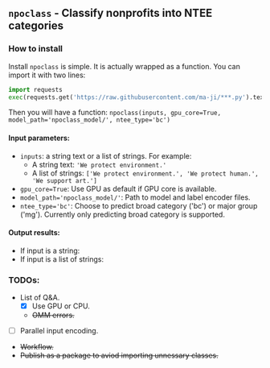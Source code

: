 `npoclass` - Classify nonprofits into NTEE categories
---

### How to install

Install `npoclass` is simple. It is actually wrapped as a function. You can import it with two lines:

```Python
import requests
exec(requests.get('https://raw.githubusercontent.com/ma-ji/***.py').text)
```

Then you will have a function: `npoclass(inputs, gpu_core=True, model_path='npoclass_model/', ntee_type='bc')`

#### Input parameters:
- `inputs`: a string text or a list of strings. For example:
    - A string text: `'We protect environment.'`
    - A list of strings: `['We protect environment.', 'We protect human.', 'We support art.']`
- `gpu_core=True`: Use GPU as default if GPU core is available.
- `model_path='npoclass_model/'`: Path to model and label encoder files.
- `ntee_type='bc'`: Choose to predict broad category ('bc') or major group ('mg'). Currently only predicting broad category is supported. 

#### Output results:
- If input is a string:
- If input is a list of strings:


### TODOs:
- List of Q&A.
    - [x] Use GPU or CPU.
    - <s> OMM errors.</s>
- [ ] Parallel input encoding.
- <s>Workflow.</s>
- <s>Publish as a package to aviod importing unnessary classes.</s>